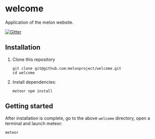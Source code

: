 # welcome

Application of the melon website. 

[![Gitter](https://badges.gitter.im/melonproject/general.svg)](https://gitter.im/melonproject/general?utm_source=badge&utm_medium=badge&utm_campaign=pr-badge&utm_content=badge)

## Installation

1. Clone this repository
    ```
    git clone git@github.com:melonproject/welcome.git
    cd welcome

    ```

2. Install dependencies:
    ```
    meteor npm install
    ```

## Getting started

After installation is complete, go to the above `welcome` directory, open a terminal and launch meteor:

  ```
  meteor
  ```
